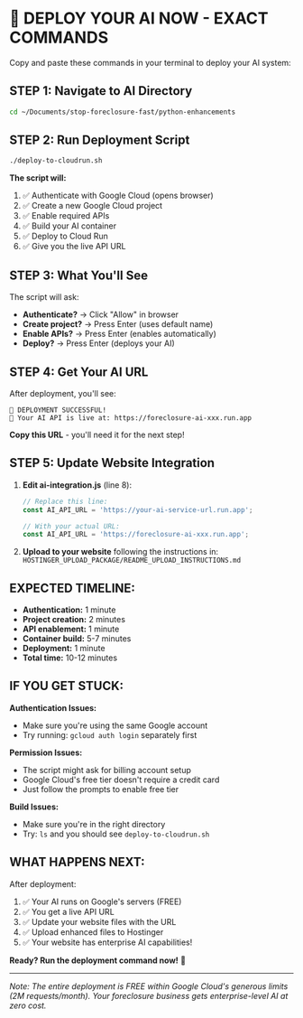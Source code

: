 # 🚀 DEPLOY YOUR AI NOW - EXACT COMMANDS

Copy and paste these commands in your terminal to deploy your AI system:

## STEP 1: Navigate to AI Directory
```bash
cd ~/Documents/stop-foreclosure-fast/python-enhancements
```

## STEP 2: Run Deployment Script
```bash
./deploy-to-cloudrun.sh
```

**The script will:**
1. ✅ Authenticate with Google Cloud (opens browser)
2. ✅ Create a new Google Cloud project
3. ✅ Enable required APIs
4. ✅ Build your AI container
5. ✅ Deploy to Cloud Run
6. ✅ Give you the live API URL

## STEP 3: What You'll See

The script will ask:
- **Authenticate?** → Click "Allow" in browser
- **Create project?** → Press Enter (uses default name)
- **Enable APIs?** → Press Enter (enables automatically)
- **Deploy?** → Press Enter (deploys your AI)

## STEP 4: Get Your AI URL

After deployment, you'll see:
```
🎉 DEPLOYMENT SUCCESSFUL!
📍 Your AI API is live at: https://foreclosure-ai-xxx.run.app
```

**Copy this URL** - you'll need it for the next step!

## STEP 5: Update Website Integration

1. **Edit ai-integration.js** (line 8):
   ```javascript
   // Replace this line:
   const AI_API_URL = 'https://your-ai-service-url.run.app';
   
   // With your actual URL:
   const AI_API_URL = 'https://foreclosure-ai-xxx.run.app';
   ```

2. **Upload to your website** following the instructions in:
   `HOSTINGER_UPLOAD_PACKAGE/README_UPLOAD_INSTRUCTIONS.md`

## EXPECTED TIMELINE:
- **Authentication:** 1 minute
- **Project creation:** 2 minutes  
- **API enablement:** 1 minute
- **Container build:** 5-7 minutes
- **Deployment:** 1 minute
- **Total time:** 10-12 minutes

## IF YOU GET STUCK:

**Authentication Issues:**
- Make sure you're using the same Google account
- Try running: `gcloud auth login` separately first

**Permission Issues:**
- The script might ask for billing account setup
- Google Cloud's free tier doesn't require a credit card
- Just follow the prompts to enable free tier

**Build Issues:**
- Make sure you're in the right directory
- Try: `ls` and you should see `deploy-to-cloudrun.sh`

## WHAT HAPPENS NEXT:

After deployment:
1. ✅ Your AI runs on Google's servers (FREE)
2. ✅ You get a live API URL
3. ✅ Update your website files with the URL
4. ✅ Upload enhanced files to Hostinger
5. ✅ Your website has enterprise AI capabilities!

**Ready? Run the deployment command now!** 🚀

---

*Note: The entire deployment is FREE within Google Cloud's generous limits (2M requests/month). Your foreclosure business gets enterprise-level AI at zero cost.*